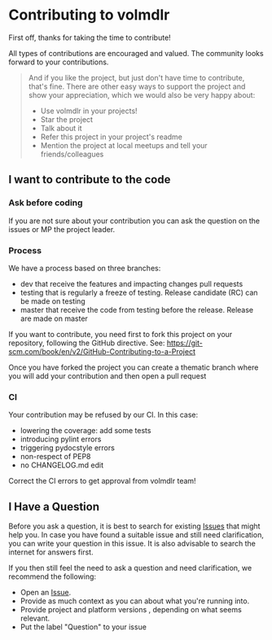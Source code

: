 # Contributing to volmdlr

First off, thanks for taking the time to contribute! 

All types of contributions are encouraged and valued. The community looks forward to your contributions. 

> And if you like the project, but just don't have time to contribute, that's fine. There are other easy ways to support the project and show your appreciation, which we would also be very happy about:
> - Use volmdlr in your projects!
> - Star the project
> - Talk about it
> - Refer this project in your project's readme
> - Mention the project at local meetups and tell your friends/colleagues


## I want to contribute to the code

### Ask before coding

If you are not sure about your contribution you can ask the question on the issues or MP the project leader.

### Process

We have a process based on three branches:

- dev that receive the features and impacting changes pull requests
- testing that is regularly a freeze of testing. Release candidate (RC) can be made on testing
- master that receive the code from testing before the release. Release are made on master

If you want to contribute, you need first to fork this project on your repository, following the GitHub directive. See:
https://git-scm.com/book/en/v2/GitHub-Contributing-to-a-Project

Once you have forked the project you can create a thematic branch where you will add your contribution and then open a
pull request

### CI

Your contribution may be refused by our CI. In this case:
- lowering the coverage: add some tests
- introducing pylint errors
- triggering pydocstyle errors
- non-respect of PEP8
- no CHANGELOG.md edit

Correct the CI errors to get approval from volmdlr team!

## I Have a Question

Before you ask a question, it is best to search for existing [Issues](/issues) that might help you. In case you have found a suitable issue and still need clarification, you can write your question in this issue. It is also advisable to search the internet for answers first.

If you then still feel the need to ask a question and need clarification, we recommend the following:

- Open an [Issue](/issues/new).
- Provide as much context as you can about what you're running into.
- Provide project and platform versions , depending on what seems relevant.
- Put the label "Question" to your issue
